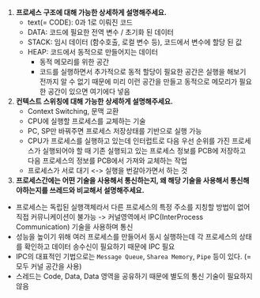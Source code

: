 1. **프로세스 구조에 대해 가능한 상세하게 설명해주세요.**
   - text(= CODE): 0과 1로 이뤄진 코드
   - DATA: 코드에 필요한 전역 변수 / 초기화 된 데이터
   - STACK: 임시 데이터 (함수호출, 로컬 변수 등), 코드에서 변수에 할당 된 값
   - HEAP: 코드에서 동적으로 만들어지는 데이터 
     - 동적 메모리를 위한 공간 
     - 코드를 실행하면서 추가적으로 동적 할당이 필요한 공간은 실행을 해보기 전까지 알 수 없기 때문에 미리 이런 공간을 만들고 동적으로 메모리가 필요한 공간이 있으면 여기에다 넣음 
2. **컨텍스트 스위칭에 대해 가능한 상세하게 설명해주세요.**
   - Context Switching, 문맥 교환
   - CPU에 실행할 프로세스를 교체하는 기술
   - PC, SP만 바꿔주면 프로세스 저장상태를 기반으로 실행 가능 
   - CPU가 프로세스를 실행하고 있는데 인터럽트로 다음 우선 순위를 가진 프로세스가 실행되어야 할 때 기존 실행되고 있는 프로세스 정보를 PCB에 저장하고 다음 프로세스의 정보를 PCB에서 가져와 교체하는 작업 
   - 프로세스가 서로 대기 <-> 실행을 번갈아가면서 하는 것 
3. **프로세스간에는 어떤 기술을 사용해서 통신하는지, 왜 해당 기술을 사용해서 통신해야하는지를 쓰레드와 비교해서 설명해주세요.**
  - 프로세스는 독립된 실행객체라서 다른 프로세스의 특정 주소를 지칭할 방법이 없어 직접 커뮤니케이션이 불가능 -> 커널영역에서 IPC(InterProcess Communication) 기술을 사용하며 통신
  - 성능을 높이기 위해 여러 프로세스를 만들어서 동시 실행하는데 각 프로세스의 상태를 확인하고 데이터 송수신이 필요하기 때문에 IPC 필요 
  - IPC의 대표적인 기법으로는 `Message Queue`, `Sharea Memory`, `Pipe` 등이 있다. (= 모두 커널 공간을 사용)
  - 스레드는 Code, Data, Data 영역을 공유하기 때문에 별도의 통신 기술이 필요하지 않음